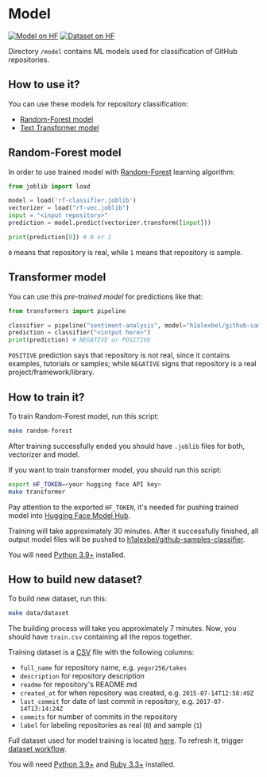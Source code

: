 # Model

[![Model on HF](https://huggingface.co/datasets/huggingface/badges/resolve/main/model-on-hf-sm.svg)](https://huggingface.co/h1alexbel/github-samples-classifier)
[![Dataset on HF](https://huggingface.co/datasets/huggingface/badges/resolve/main/dataset-on-hf-sm.svg)](https://huggingface.co/datasets/h1alexbel/github-samples)

Directory `/model` contains ML models used for classification
of GitHub repositories.

## How to use it?

You can use these models for repository classification:

* [Random-Forest model](#random-forest-model)
* [Text Transformer model](#transformer-model)

## Random-Forest model

In order to use trained model with [Random-Forest] learning algorithm:

```python
from joblib import load

model = load('rf-classifier.joblib')
vectorizer = load("rf-vec.joblib")
input = "<input repository>"
prediction = model.predict(vectorizer.transform([input]))

print(prediction[0]) # 0 or 1
```

`0` means that repository is real, while `1` means that repository is sample.

## Transformer model

You can use this _pre-trained model_ for predictions like that:

```python
from transformers import pipeline

classifier = pipeline("sentiment-analysis", model="h1alexbel/github-samples-classifier")
prediction = classifier("<intput here>")
print(prediction) # NEGATIVE or POSITIVE
```

`POSITIVE` prediction says that repository is not real, since it contains
examples, tutorials or samples; while `NEGATIVE` signs that repository
is a real project/framework/library.

## How to train it?

To train Random-Forest model, run this script:

```bash
make random-forest
```

After training successfully ended you should have `.joblib` files for both,
vectorizer and model.

If you want to train transformer model, you should run this script:

```bash
export HF_TOKEN=<your hugging face API key>
make transformer
```

Pay attention to the exported `HF_TOKEN`, it's needed for pushing trained model into
[Hugging Face Model Hub](https://huggingface.co/docs/diffusers/en/using-diffusers/push_to_hub).

Training will take approximately 30 minutes. After it successfully finished,
all output model files will be pushed to [h1alexbel/github-samples-classifier](https://huggingface.co/h1alexbel/github-samples-classifier).

You will need [Python 3.9+] installed.

## How to build new dataset?

To build new dataset, run this:

```bash
make data/dataset
```

The building process will take you approximately 7 minutes.
Now, you should have `train.csv` containing all the repos together.

Training dataset is a [CSV] file with the following columns:

* `full_name` for repository name, e.g. `yegor256/takes`
* `description` for repository description
* `readme` for repository's README.md
* `created_at` for when repository was created, e.g. `2015-07-14T12:58:49Z`
* `last_commit` for date of last commit in repository, e.g. `2017-07-14T13:14:24Z`
* `commits` for number of commits in the repository
* `label` for labeling repositories as real (`0`) and sample (`1`)

Full dataset used for model training is located [here](https://github.com/h1alexbel/samples-filter/blob/dataset/train.csv).
To refresh it, trigger [dataset workflow](https://github.com/h1alexbel/samples-filter/actions/workflows/dataset.yml).

You will need [Python 3.9+] and [Ruby 3.3+] installed.

[Random-Forest]: https://en.wikipedia.org/wiki/Random_forest
[CSV]: https://en.wikipedia.org/wiki/Comma-separated_values
[Python 3.9+]: https://www.python.org/downloads/release/python-390
[Ruby 3.3+]: https://www.ruby-lang.org/en/documentation/installation
